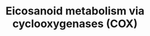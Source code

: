 ---
annotations:
- id: PW:0000461
  parent: classic metabolic pathway
  type: Pathway Ontology
  value: cyclooxygenase mediated pathway of arachidonic acid metabolism
- id: PW:0000024
  parent: regulatory pathway
  type: Pathway Ontology
  value: inflammatory response pathway
- id: PW:0001239
  parent: classic metabolic pathway
  type: Pathway Ontology
  value: eicosanoid biosynthetic pathway
- id: PW:0001147
  parent: signaling pathway
  type: Pathway Ontology
  value: eicosanoid signaling pathway via peroxisome proliferator-activated receptor
    gamma
- id: PW:0000460
  parent: classic metabolic pathway
  type: Pathway Ontology
  value: arachidonic acid metabolic pathway
- id: PW:0000485
  parent: classic metabolic pathway
  type: Pathway Ontology
  value: eicosanoid metabolic pathway
- id: PW:0000565
  parent: signaling pathway
  type: Pathway Ontology
  value: eicosanoid signaling pathway
- id: PW:0001239
  parent: classic metabolic pathway
  type: Pathway Ontology
  value: eicosanoid biosynthetic pathway
authors:
- Eoinfahy
- Ryanmiller
- DeSl
- Egonw
- Eweitz
- Conroy lipids
citedin:
- link: 10.3390/nu17050757
  title: Isoschaftoside in Fig Leaf Tea Alleviates Nonalcoholic Fatty Liver Disease
    in Mice via the Regulation of Macrophage Polarity (2025)
- link: PMC12302725
  title: Mammary tissue microbiome analysis in PyMT mice reveals Methylobacteria as
    a commensal organism with potential therapeutic applications (2025)
communities:
- Lipids
description: This pathway is inspired by the Lipidmaps>Eicosanoids Pathway expended
  pathway display [(1)](https://lipidmaps.org/pathway/pathways_maps) and extended
  with the top left side of Figure 1 from Dennis and Norris (2015 [pubmed:26139350](https://www.ncbi.nlm.nih.gov/pubmed/26139350)).
  Eicosanoids are a large group of compounds metabolised from arachidonic acid (AA),
  either via cyclooxygenases (COX) [WP4347](https://www.wikipathways.org/index.php/Pathway:WP4347),
  lipooxygenases(LOX) [WP4348](https://www.wikipathways.org/index.php/Pathway:WP4348),
  or cytochrome P450 monooxygenases (CYP) [WP4349](https://www.wikipathways.org/index.php/Pathway:WP4349).
  This pathway visualises the first route, via COX, where additonal colours have been
  used to visualise which conversions are being performed by the same enzymes. Green
  and orange boxes represent receptors, where the orange colour depicts peroxisome-proliferator
  activating receptors (PPARs) potentially activated by the eicosanoids.
last-edited: 2025-03-08
ndex: null
organisms:
- Mus musculus
redirect_from:
- /index.php/Pathway:WP4347
- /instance/WP4347
- /instance/WP4347_r137731
revision: r137731
schema-jsonld:
- '@context': https://schema.org/
  '@id': https://wikipathways.github.io/pathways/WP4347.html
  '@type': Dataset
  creator:
    '@type': Organization
    name: WikiPathways
  description: This pathway is inspired by the Lipidmaps>Eicosanoids Pathway expended
    pathway display [(1)](https://lipidmaps.org/pathway/pathways_maps) and extended
    with the top left side of Figure 1 from Dennis and Norris (2015 [pubmed:26139350](https://www.ncbi.nlm.nih.gov/pubmed/26139350)).
    Eicosanoids are a large group of compounds metabolised from arachidonic acid (AA),
    either via cyclooxygenases (COX) [WP4347](https://www.wikipathways.org/index.php/Pathway:WP4347),
    lipooxygenases(LOX) [WP4348](https://www.wikipathways.org/index.php/Pathway:WP4348),
    or cytochrome P450 monooxygenases (CYP) [WP4349](https://www.wikipathways.org/index.php/Pathway:WP4349).
    This pathway visualises the first route, via COX, where additonal colours have
    been used to visualise which conversions are being performed by the same enzymes.
    Green and orange boxes represent receptors, where the orange colour depicts peroxisome-proliferator
    activating receptors (PPARs) potentially activated by the eicosanoids.
  keywords:
  - 11-dehydro-TXB2
  - 11R-HETE
  - 12S-HHTrE
  - 13,14-dihydro-15-keto-PGD2
  - 13,14-dihydro-15-keto-PGE2
  - 13,14-dihydro-15-keto-PGF2a
  - 15(R)-HETE
  - 15(S)-HETE
  - 15-deoxy-PGA2
  - 15-deoxy-delta-12-PGD2
  - 15-deoxy-delta-12-PGJ2
  - 15-keto-PGD2
  - 15-keto-PGE2
  - 15-keto-PGF2a
  - 20-hydroxy-PGD2
  - 20-hydroxy-PGE2
  - 20-hydroxy-PGF2a
  - 6-keto-PGE1
  - 6-keto-PGF1alpha
  - Acaa1a
  - Acox1
  - Acox2
  - Acox3
  - Akr1b3
  - Arachidonic acid
  - COX-1
  - Cyp4a10
  - Cyp4a12a
  - Cyp4a12b
  - Cyp4f14
  - Cyp4f18
  - DP1
  - DP2
  - Dinor-PGD2
  - Dinor-PGE2
  - Dinor-PGF2a
  - Ehhadh
  - FP
  - Glycerophospholipids
  - Hpgd
  - IP
  - PGA2
  - PGB2
  - PGC2
  - PGD2
  - PGE2
  - PGF2a
  - PGFS
  - PGG2
  - PGH2
  - PGI2
  - PGJ2
  - PPAR delta
  - PPAR gamma
  - Pla2g4a
  - Pla2g4b
  - Pla2g5
  - Pla2g6
  - Ptgds
  - Ptges
  - Ptgis
  - Ptgr1
  - Ptgr2
  - Ptgs1
  - Ptgs2
  - TP
  - TXA2
  - TXB2
  - Tbxas1
  - Tetranor-PGD2
  - Tetranor-PGE2
  - Tetranor-PGF2a
  - delta-12-PGJ2
  license: CC0
  name: Eicosanoid metabolism via cyclooxygenases (COX)
seo: CreativeWork
title: Eicosanoid metabolism via cyclooxygenases (COX)
wpid: WP4347
---